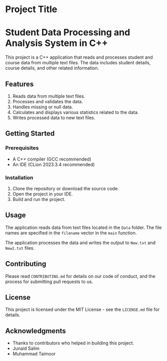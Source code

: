 # Project Title

# Student Data Processing and Analysis System in C++

This project is a C++ application that reads and processes student and course data from multiple text files. The data includes student details, course details, and other related information.

## Features

1. Reads data from multiple text files.
2. Processes and validates the data.
3. Handles missing or null data.
4. Calculates and displays various statistics related to the data.
5. Writes processed data to new text files.

## Getting Started

### Prerequisites

- A C++ compiler (GCC recommended)
- An IDE (CLion 2023.3.4 recommended)

### Installation

1. Clone the repository or download the source code.
2. Open the project in your IDE.
3. Build and run the project.

## Usage

The application reads data from text files located in the `Data` folder. The file names are specified in the `filename` vector in the `main` function.

The application processes the data and writes the output to `New.txt` and `New2.txt` files.

## Contributing

Please read `CONTRIBUTING.md` for details on our code of conduct, and the process for submitting pull requests to us.

## License

This project is licensed under the MIT License - see the `LICENSE.md` file for details.

## Acknowledgments

- Thanks to contributors who helped in building this project.
- Junaid Salim
- Muhammad Taimoor
